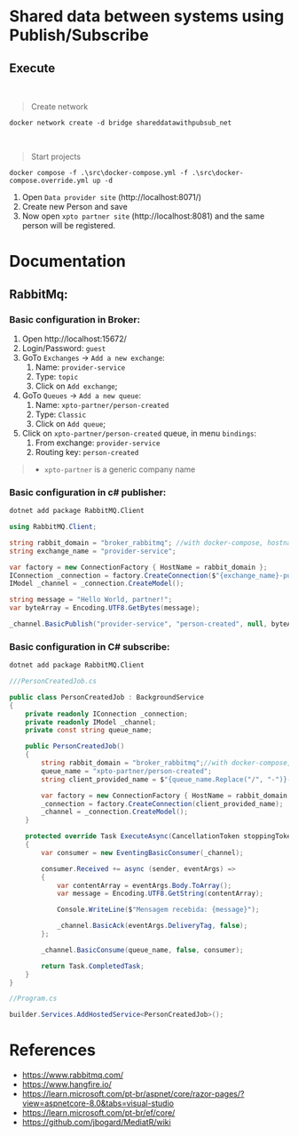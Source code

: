 # Shared data between systems using Publish/Subscribe

## Execute 

<br />

> Create network
```pwsh
docker network create -d bridge shareddatawithpubsub_net
```

<br />

> Start projects
```pwsh
docker compose -f .\src\docker-compose.yml -f .\src\docker-compose.override.yml up -d
```

1. Open `Data provider site` (http://localhost:8071/)
1. Create new Person and save
1. Now open `xpto partner site` (http://localhost:8081) and the same person will be registered.


# Documentation

## RabbitMq:

### Basic configuration in Broker:

1. Open http://localhost:15672/
1. Login/Password: `guest`
1. GoTo `Exchanges` -> `Add a new exchange`:
	1. Name: `provider-service`
	1. Type: `topic`
	1. Click on `Add exchange`;
1. GoTo `Queues` -> `Add a new queue`:
	1. Name: `xpto-partner/person-created`
	1. Type: `Classic`
	1. Click on `Add queue`;
1. Click on `xpto-partner/person-created` queue, in menu `bindings`:
	1. From exchange: `provider-service`
	1. Routing key: `person-created`

> * `xpto-partner` is a generic company name 

### Basic configuration in c# publisher:

```bash
dotnet add package RabbitMQ.Client
```

```csharp
using RabbitMQ.Client;

string rabbit_domain = "broker_rabbitmq"; //with docker-compose, hostname is the container_name, otherwise `localhost`;
string exchange_name = "provider-service";

var factory = new ConnectionFactory { HostName = rabbit_domain };
IConnection _connection = factory.CreateConnection($"{exchange_name}-publisher");
IModel _channel = _connection.CreateModel();

string message = "Hello World, partner!";
var byteArray = Encoding.UTF8.GetBytes(message);

_channel.BasicPublish("provider-service", "person-created", null, byteArray);
```

### Basic configuration in C# subscribe:

```bash
dotnet add package RabbitMQ.Client
```

```csharp
///PersonCreatedJob.cs

public class PersonCreatedJob : BackgroundService
{
    private readonly IConnection _connection;
    private readonly IModel _channel;
    private const string queue_name;

    public PersonCreatedJob()
    {
        string rabbit_domain = "broker_rabbitmq";//with docker-compose, hostname is the container_name, otherwise `localhost`;
        queue_name = "xpto-partner/person-created";
        string client_provided_name = $"{queue_name.Replace("/", "-")}-consumer";

        var factory = new ConnectionFactory { HostName = rabbit_domain };
        _connection = factory.CreateConnection(client_provided_name);
        _channel = _connection.CreateModel();
    }

    protected override Task ExecuteAsync(CancellationToken stoppingToken)
    {
        var consumer = new EventingBasicConsumer(_channel);

        consumer.Received += async (sender, eventArgs) =>
        {
            var contentArray = eventArgs.Body.ToArray();
            var message = Encoding.UTF8.GetString(contentArray);

            Console.WriteLine($"Mensagem recebida: {message}");

            _channel.BasicAck(eventArgs.DeliveryTag, false);
        };

        _channel.BasicConsume(queue_name, false, consumer);

        return Task.CompletedTask;
    }
}
```

```csharp
//Program.cs

builder.Services.AddHostedService<PersonCreatedJob>();
```


# References

* https://www.rabbitmq.com/
* https://www.hangfire.io/
* https://learn.microsoft.com/pt-br/aspnet/core/razor-pages/?view=aspnetcore-8.0&tabs=visual-studio
* https://learn.microsoft.com/pt-br/ef/core/
* https://github.com/jbogard/MediatR/wiki